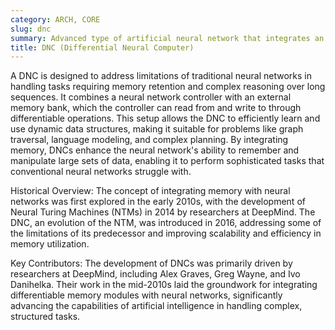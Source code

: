```yaml
---
category: ARCH, CORE
slug: dnc
summary: Advanced type of artificial neural network that integrates an external memory module, enabling it to store and retrieve information similar to a computer, enhancing its capability to solve complex tasks requiring long-term dependencies.
title: DNC (Differential Neural Computer)
---
```


A DNC is designed to address limitations of traditional neural networks in handling tasks requiring memory retention and complex reasoning over long sequences. It combines a neural network controller with an external memory bank, which the controller can read from and write to through differentiable operations. This setup allows the DNC to efficiently learn and use dynamic data structures, making it suitable for problems like graph traversal, language modeling, and complex planning. By integrating memory, DNCs enhance the neural network's ability to remember and manipulate large sets of data, enabling it to perform sophisticated tasks that conventional neural networks struggle with.

Historical Overview: The concept of integrating memory with neural networks was first explored in the early 2010s, with the development of Neural Turing Machines (NTMs) in 2014 by researchers at DeepMind. The DNC, an evolution of the NTM, was introduced in 2016, addressing some of the limitations of its predecessor and improving scalability and efficiency in memory utilization.

Key Contributors: The development of DNCs was primarily driven by researchers at DeepMind, including Alex Graves, Greg Wayne, and Ivo Danihelka. Their work in the mid-2010s laid the groundwork for integrating differentiable memory modules with neural networks, significantly advancing the capabilities of artificial intelligence in handling complex, structured tasks.